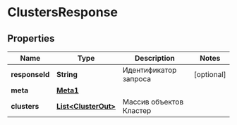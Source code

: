 

# ClustersResponse


## Properties

| Name | Type | Description | Notes |
|------------ | ------------- | ------------- | -------------|
|**responseId** | **String** | Идентификатор запроса |  [optional] |
|**meta** | [**Meta1**](Meta1.md) |  |  |
|**clusters** | [**List&lt;ClusterOut&gt;**](ClusterOut.md) | Массив объектов Кластер |  |



